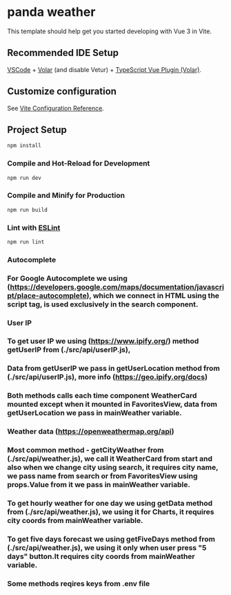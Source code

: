 # panda weather

This template should help get you started developing with Vue 3 in Vite.

## Recommended IDE Setup

[VSCode](https://code.visualstudio.com/) + [Volar](https://marketplace.visualstudio.com/items?itemName=Vue.volar) (and disable Vetur) + [TypeScript Vue Plugin (Volar)](https://marketplace.visualstudio.com/items?itemName=Vue.vscode-typescript-vue-plugin).

## Customize configuration

See [Vite Configuration Reference](https://vitejs.dev/config/).

## Project Setup

```sh
npm install
```

### Compile and Hot-Reload for Development

```sh
npm run dev
```

### Compile and Minify for Production

```sh
npm run build
```

### Lint with [ESLint](https://eslint.org/)

```sh
npm run lint
```
<!-- API Docs -->
### Autocomplete
### For Google Autocomplete we using (https://developers.google.com/maps/documentation/javascript/place-autocomplete), which we connect in HTML using the script tag, is used exclusively in the search component.

### User IP
### To get user IP we using (https://www.ipify.org/) method getUserIP from (./src/api/userIP.js), 
### Data from getUserIP we pass in getUserLocation method from (./src/api/userIP.js), more info (https://geo.ipify.org/docs)
### Both methods calls each time component WeatherCard mounted except when it mounted in FavoritesView, data from getUserLocation we pass in mainWeather variable.

### Weather data (https://openweathermap.org/api)
### Most common method - getCityWeather  from (./src/api/weather.js), we call it WeatherCard from start and also when we change city using search, it requires city name, we pass name from search or from FavoritesView using props.Value from it we pass in mainWeather variable.

### To get hourly weather for one day we using getData method from (./src/api/weather.js), we using it for Charts, it requires city coords from mainWeather variable.

### To get five days forecast we using getFiveDays method from (./src/api/weather.js), we using it only when user press "5 days" button.It requires city coords from mainWeather variable.

### Some methods reqires keys from .env file

